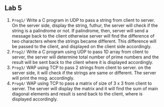## Lab 5
1. `Prog1/` Write a C program in UDP to pass a string from client to server. On the server side, display the string, futhur, the server will check if the string is a palindrome or not. If palindrome, then, server will send a message back to the client otherwise server will find the difference of two characters where the strings became different. This difference will be passed to the client, and displayed on the client side accordingly.
2. `Prog2/` Write a C program using UDP to pass 1D array from client to server, the server will determine total number of prime numbers and the result will be sent back to the client where it is displayed accordingly.
3. `Prog3/` WAP using TCP to pass 2 strings from client to server. on the server side, it will check if the strings are same or different. The server will print the msg. accordingly.
4. `Prog4/` WAP using TCP to pass a matrix of size of 3 x 3 from client to server. The server will display the matrix and it will find the sum of main diagonal elements and result is send back to the client, where is displayed accordingly.
